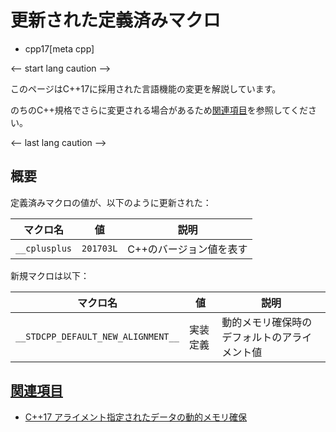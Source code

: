 # 更新された定義済みマクロ
* cpp17[meta cpp]

<-- start lang caution -->

このページはC++17に採用された言語機能の変更を解説しています。

のちのC++規格でさらに変更される場合があるため[関連項目](#relative_page)を参照してください。

<-- last lang caution -->

## 概要

定義済みマクロの値が、以下のように更新された：

| マクロ名      | 値        | 説明                    |
|---------------|-----------|-------------------------|
| `__cplusplus` | `201703L` | C++のバージョン値を表す |

新規マクロは以下：

| マクロ名      | 値        | 説明                    |
|---------------|-----------|-------------------------|
| `__STDCPP_DEFAULT_NEW_ALIGNMENT__` | 実装定義 | 動的メモリ確保時のデフォルトのアライメント値 |


## <a id="relative-page" href="#relative-page">関連項目</a>
- [C++17 アライメント指定されたデータの動的メモリ確保](dynamic_memory_allocation_for_over-aligned_data.md)
